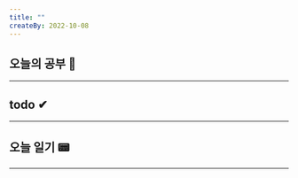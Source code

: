 ```yaml
---
title: ""
createBy: 2022-10-08
---
```

## 오늘의 공부 🎉
---
### 

## todo ✔
---
### 

## 오늘 일기 📟
---
#### 